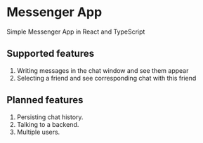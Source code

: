 # Messenger App

Simple Messenger App in React and TypeScript

## Supported features

1. Writing messages in the chat window and see them appear
2. Selecting a friend and see corresponding chat with this friend

## Planned features

1. Persisting chat history.
2. Talking to a backend.
3. Multiple users.
